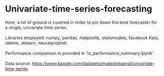 # Univariate-time-series-forecasting
Here, a lot of ground is covered in order to pin down the best forecaster for a single, univariate time series.<br>
<br>
Libraries employed: numpy, pandas, matplotlib, statsmodels, facebook Kats, sktime, sklearn, neuralprophet.<br>
<br>
Performance comparison is provided in 'ts_performance_summary.ipynb'.<br>
<br>
Data source: https://www.kaggle.com/datasets/mukeshmanral/univariate-time-series
